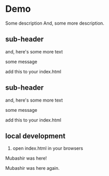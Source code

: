 # Demo

Some description
And, some more description.

## sub-header
and, here's some more text

some message


add this to your index.html

## sub-header
and, here's some more text

some message

add this to your index.html

## local development

1. open index.html in your browsers

Mubashir was here!

Mubashir was here again.

